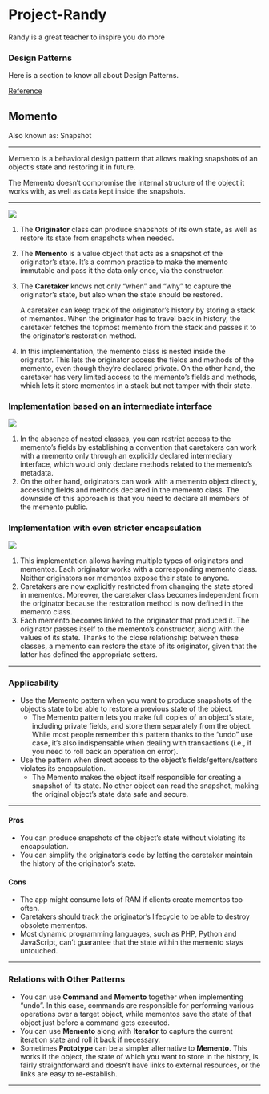 # Project-Randy
Randy is a great teacher to inspire you do more

### Design Patterns 
Here is a section to know all about Design Patterns.

[Reference](https://refactoring.guru/design-patterns/memento)

## Momento
Also known as: Snapshot

---
Memento is a behavioral design pattern that allows making snapshots of an object’s state and restoring it in future.

The Memento doesn’t compromise the internal structure of the object it works with, as well as data kept inside the snapshots.

---
![](https://refactoring.guru/images/patterns/diagrams/memento/structure1.png)

 1. The **Originator** class can produce snapshots of its own state, as well as restore its state from snapshots when needed.
 2. The **Memento** is a value object that acts as a snapshot of the originator’s state. It’s a common practice to make the memento immutable and pass it the data only once, via the constructor.
 3. The **Caretaker** knows not only “when” and “why” to capture the originator’s state, but also when the state should be restored.
    
    A caretaker can keep track of the originator’s history by storing a stack of mementos. When the originator has to travel back in history, the caretaker fetches the topmost memento from the stack and passes it to the originator’s restoration method.
 4. In this implementation, the memento class is nested inside the originator. This lets the originator access the fields and methods of the memento, even though they’re declared private. On the other hand, the caretaker has very limited access to the memento’s fields and methods, which lets it store mementos in a stack but not tamper with their state.

### Implementation based on an intermediate interface
![](https://refactoring.guru/images/patterns/diagrams/memento/structure2.png)
 1. In the absence of nested classes, you can restrict access to the memento’s fields by establishing a convention that caretakers can work with a memento only through an explicitly declared intermediary interface, which would only declare methods related to the memento’s metadata.
 2. On the other hand, originators can work with a memento object directly, accessing fields and methods declared in the memento class. The downside of this approach is that you need to declare all members of the memento public.

### Implementation with even stricter encapsulation
![](https://refactoring.guru/images/patterns/diagrams/memento/structure3.png)
 1. This implementation allows having multiple types of originators and mementos. Each originator works with a corresponding memento class. Neither originators nor mementos expose their state to anyone.
 2. Caretakers are now explicitly restricted from changing the state stored in mementos. Moreover, the caretaker class becomes independent from the originator because the restoration method is now defined in the memento class.
 3. Each memento becomes linked to the originator that produced it. The originator passes itself to the memento’s constructor, along with the values of its state. Thanks to the close relationship between these classes, a memento can restore the state of its originator, given that the latter has defined the appropriate setters.

----
### Applicability
 - Use the Memento pattern when you want to produce snapshots of the object’s state to be able to restore a previous state of the object.
    - The Memento pattern lets you make full copies of an object’s state, including private fields, and store them separately from the object. While most people remember this pattern thanks to the “undo” use case, it’s also indispensable when dealing with transactions (i.e., if you need to roll back an operation on error).
- Use the pattern when direct access to the object’s fields/getters/setters violates its encapsulation.
    - The Memento makes the object itself responsible for creating a snapshot of its state. No other object can read the snapshot, making the original object’s state data safe and secure.

----
 #### Pros 
 - You can produce snapshots of the object’s state without violating its encapsulation.
 - You can simplify the originator’s code by letting the caretaker maintain the history of the originator’s state.

 #### Cons
 - The app might consume lots of RAM if clients create mementos too often.
 - Caretakers should track the originator’s lifecycle to be able to destroy obsolete mementos.
 - Most dynamic programming languages, such as PHP, Python and JavaScript, can’t guarantee that the state within the memento stays untouched.

 ----
 ### Relations with Other Patterns
 - You can use **Command** and **Memento** together when implementing “undo”. In this case, commands are responsible for performing various operations over a target object, while mementos save the state of that object just before a command gets executed.
- You can use **Memento** along with **Iterator** to capture the current iteration state and roll it back if necessary.
- Sometimes **Prototype** can be a simpler alternative to **Memento**. This works if the object, the state of which you want to store in the history, is fairly straightforward and doesn’t have links to external resources, or the links are easy to re-establish.

----

